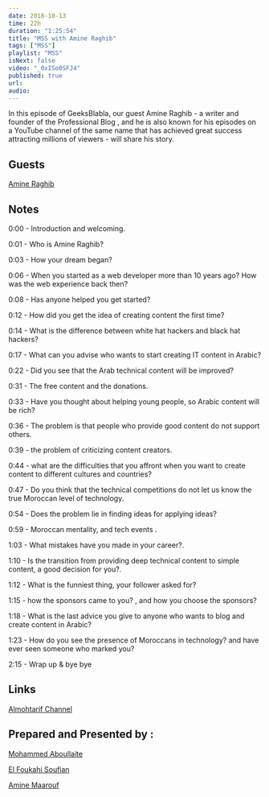 ```yaml
---
date: 2018-10-13
time: 22h
duration: "1:25:54"
title: "MSS with Amine Raghib"
tags: ["MSS"]
playlist: "MSS"
isNext: false
video: "_0xISo0SFJ4"
published: true
url:
audio:
---
```


In this episode of GeeksBlabla, our guest Amine Raghib - a writer and founder of the Professional Blog , and he is also known for his episodes on a YouTube channel of the same name that has achieved great success attracting millions of viewers - will share his story.

## Guests

[Amine Raghib](https://www.facebook.com/raghiblog/)

## Notes

0:00 - Introduction and welcoming.

0:01 - Who is Amine Raghib?

0:03 - How your dream began?

0:06 - When you started as a web developer more than 10 years ago? How was the web experience back then?

0:08 - Has anyone helped you get started?

0:12 - How did you get the idea of ​​creating content the first time?

0:14 - What is the difference between white hat hackers and black hat hackers?

0:17 - What can you advise who wants to start creating IT content in Arabic?

0:22 - Did you see that the Arab technical content will be improved?

0:31 - The free content and the donations.

0:33 - Have you thought about helping young people, so Arabic content will be rich?

0:36 - The problem is that people who provide good content do not support others.

0:39 - the problem of criticizing content creators.

0:44 - what are the difficulties that you affront when you want to create content to different cultures and countries?

0:47 - Do you think that the technical competitions do not let us know the true Moroccan level of technology.

0:54 - Does the problem lie in finding ideas for applying ideas?

0:59 - Moroccan mentality, and tech events .

1:03 - What mistakes have you made in your career?.

1:10 - Is the transition from providing deep technical content to simple content, a good decision for you?.

1:12 - What is the funniest thing, your follower asked for?

1:15 - how the sponsors came to you? , and how you choose the sponsors?

1:18 - What is the last advice you give to anyone who wants to blog and create content in Arabic?

1:23 - How do you see the presence of Moroccans in technology? and have ever seen someone who marked you?

2:15 - Wrap up & bye bye

## Links

[Almohtarif Channel](https://www.youtube.com/channel/UCO58fldVogtwlz7c2PTeWrg)

## Prepared and Presented by :

[Mohammed Aboullaite](https://twitter.com/laytoun)

[El Foukahi Soufian](https://twitter.com/souffanda/)

[Amine Maarouf](https://web.facebook.com/amiiiinema)
